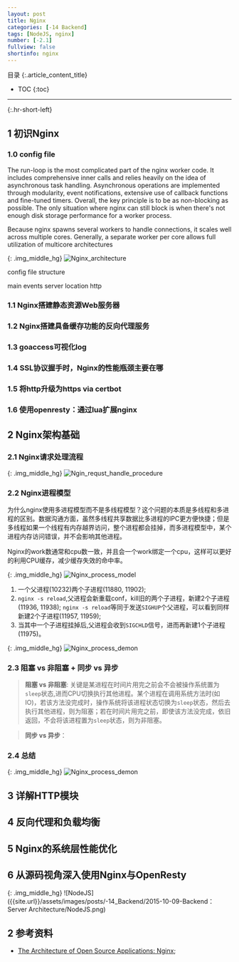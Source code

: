 ```yaml
---
layout: post
title: Nginx
categories: [-14 Backend]
tags: [NodeJS, nginx]
number: [-2.1]
fullview: false
shortinfo: nginx
---
```

目录
{:.article_content_title}


* TOC
{:toc}

---
{:.hr-short-left}

## 1 初识Nginx


### 1.0 config file

The run-loop is the most complicated part of the nginx worker code. It includes comprehensive inner calls and relies heavily on the idea of asynchronous task handling. Asynchronous operations are implemented through modularity, event notifications, extensive use of callback functions and fine-tuned timers. Overall, the key principle is to be as non-blocking as possible. The only situation where nginx can still block is when there's not enough disk storage performance for a worker process.

Because nginx spawns several workers to handle connections, it scales well across multiple cores. Generally, a separate worker per core allows full utilization of multicore architectures

{: .img_middle_hg}
![Nginx_architecture]({{site.url}}/assets/images/posts/-14_Backend/2015-11-01-Backend_Nginx/Nginx_architecture.png)


config file structure

main
  events
    server
      location
  http

### 1.1 Nginx搭建静态资源Web服务器

### 1.2 Nginx搭建具备缓存功能的反向代理服务

### 1.3 goaccess可视化log

### 1.4 SSL协议握手时，Nginx的性能瓶颈主要在哪

### 1.5 将http升级为https via certbot

### 1.6 使用openresty：通过lua扩展nginx


## 2 Nginx架构基础

### 2.1 Nginx请求处理流程

{: .img_middle_hg}
![Ngin_requst_handle_procedure]({{site.url}}/assets/images/posts/-14_Backend/2015-11-01-Backend_Nginx/Nginx_requst_handle_procedure.png)

### 2.2 Nginx进程模型

为什么nginx使用多进程模型而不是多线程模型？这个问题的本质是多线程和多进程的区别。数据沟通方面，虽然多线程共享数据比多进程的IPC更方便快捷；但是多线程如果一个线程有内存越界访问，整个进程都会挂掉，而多进程模型中，某个进程内存访问错误，并不会影响其他进程。

Nginx的work数通常和cpu数一致，并且会一个work绑定一个cpu，这样可以更好的利用CPU缓存，减少缓存失效的命中率。

{: .img_middle_hg}
![Nginx_process_model]({{site.url}}/assets/images/posts/-14_Backend/2015-11-01-Backend_Nginx/Nginx_process_model.png)


1. 一个父进程(10232)两个子进程(11880, 11902);
2. `nginx -s reload`,父进程会新重载conf，kill旧的两个子进程，新建2个子进程(11936, 11938); `nginx -s reload`等同于发送`SIGHUP`个父进程，可以看到同样新建2个子进程(11957, 11959);
3. 当其中一个子进程挂掉后,父进程会收到`SIGCHLD`信号，进而再新建1个子进程(11975)。

{: .img_middle_hg}
![Nginx_process_demon]({{site.url}}/assets/images/posts/-14_Backend/2015-11-01-Backend_Nginx/Nginx_process_demon.png)



### 2.3 阻塞 vs 非阻塞 + 同步 vs 异步

> **阻塞 vs 非阻塞**: 关键是某进程在时间片用完之前会不会被操作系统置为`sleep`状态,进而CPU切换执行其他进程。某个进程在调用系统方法时(如IO)，若该方法没完成时，操作系统将该进程状态切换为`sleep`状态，然后去执行其他进程，则为阻塞；若在时间片用完之前，即使该方法没完成，依旧返回，不会将该进程置为`sleep`状态，则为非阻塞。

> **同步 vs 异步**：


### 2.4 总结


{: .img_middle_hg}
![Nginx_process_demon]({{site.url}}/assets/images/posts/-14_Backend/2015-11-01-Backend_Nginx/Part2_nginx_架构基础.png)


## 3 详解HTTP模块

## 4 反向代理和负载均衡

## 5 Nginx的系统层性能优化

## 6 从源码视角深入使用Nginx与OpenResty

{: .img_middle_hg}
![NodeJS]({{site.url}}/assets/images/posts/-14_Backend/2015-10-09-Backend：Server Architecture/NodeJS.png)

## 2 参考资料 ##

- [The Architecture of Open Source Applications: Nginx](http://www.aosabook.org/en/nginx.html);


